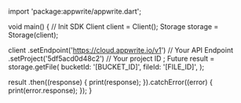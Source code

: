 import 'package:appwrite/appwrite.dart';

void main() { // Init SDK
  Client client = Client();
  Storage storage = Storage(client);

  client
    .setEndpoint('https://cloud.appwrite.io/v1') // Your API Endpoint
    .setProject('5df5acd0d48c2') // Your project ID
  ;
  Future result = storage.getFile(
    bucketId: '[BUCKET_ID]',
    fileId: '[FILE_ID]',
  );

  result
    .then((response) {
      print(response);
    }).catchError((error) {
      print(error.response);
  });
}
